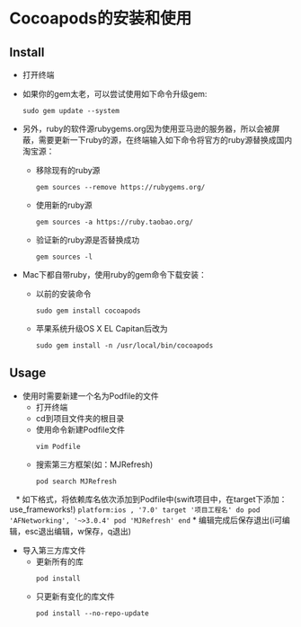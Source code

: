 # Cocoapods的安装和使用

## Install
* 打开终端

* 如果你的gem太老，可以尝试使用如下命令升级gem:
  ```
  sudo gem update --system
  ```

* 另外，ruby的软件源rubygems.org因为使用亚马逊的服务器，所以会被屏蔽，需要更新一下ruby的源，在终端输入如下命令将官方的ruby源替换成国内淘宝源：
  * 移除现有的ruby源
    ```
    gem sources --remove https://rubygems.org/
    ```
  * 使用新的ruby源
    ```
    gem sources -a https://ruby.taobao.org/
    ```
  * 验证新的ruby源是否替换成功
    ```
    gem sources -l
    ```
  
* Mac下都自带ruby，使用ruby的gem命令下载安装：
  * 以前的安装命令
    ```
    sudo gem install cocoapods
    ```
  * 苹果系统升级OS X EL Capitan后改为
    ```
    sudo gem install -n /usr/local/bin/cocoapods
    ```
  


## Usage
  * 使用时需要新建一个名为Podfile的文件
    * 打开终端
    * cd到项目文件夹的根目录
    * 使用命令新建Podfile文件
      ```
      vim Podfile
      ```
    * 搜索第三方框架(如：MJRefresh)
      ```
      pod search MJRefresh
      ```
    * 如下格式，将依赖库名依次添加到Podfile中(swift项目中，在target下添加：use_frameworks!)
      ```
      platform:ios , '7.0'
      target '项目工程名' do
        pod 'AFNetworking', '~>3.0.4'
        pod 'MJRefresh'
      end
      ```
    * 编辑完成后保存退出(i可编辑，esc退出编辑，w保存，q退出)
    
  * 导入第三方库文件
    * 更新所有的库
      ```
      pod install
      ```
    * 只更新有变化的库文件
      ```
      pod install --no-repo-update
      ```
      
  
  
